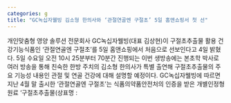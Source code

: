 ```yaml
---
categories: g
title: "GC녹십자웰빙 김소형 한의사와 ‘관절연골엔 구절초’ 5일 홈앤쇼핑서 첫 선"
---
```

개인맞춤형 영양 솔루션 전문회사 GC녹십자웰빙(대표 김상현)이 구절초추출물 활용 건강기능식품인 ‘관절연골엔 구절초’를 5일 홈앤쇼핑에서 처음으로 선보인다고 4일 밝혔다. 5일 수요일 오전 10시 25분부터 70분간 진행되는 이번 생방송에는 본초학 박사로 여러 방송을 통해 친숙한 한방 주치의 김소형 한의사가 특별 출연해 구절초추출물의 주요 기능성 내용인 관절 및 연골 건강에 대해 설명할 예정이다. GC녹십자웰빙에 따르면 지난 4월 말 출시한 ‘관절연골엔 구절초’는 식품의약품안전처의 인증을 받은 개별인정형 원료 ‘구절초추출물(상표명 :